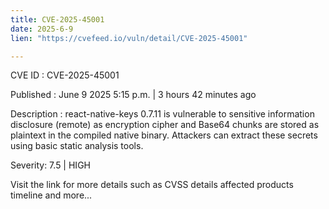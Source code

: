 ```yaml
---
title: CVE-2025-45001
date: 2025-6-9
lien: "https://cvefeed.io/vuln/detail/CVE-2025-45001"

---
```


CVE ID : CVE-2025-45001

Published :  June 9
2025
5:15 p.m. | 3 hours
42 minutes ago

Description : react-native-keys 0.7.11 is vulnerable to sensitive information disclosure (remote) as encryption cipher and Base64 chunks are stored as plaintext in the compiled native binary. Attackers can extract these secrets using basic static analysis tools.

Severity: 7.5 | HIGH

Visit the link for more details
such as CVSS details
affected products
timeline
and more...

